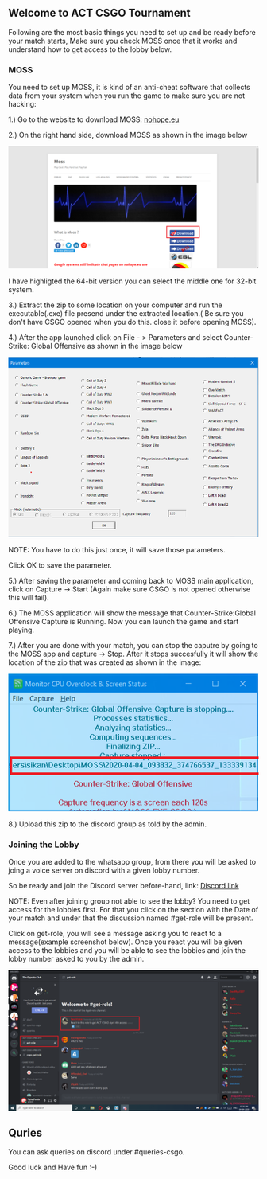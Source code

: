 ## Welcome to ACT CSGO Tournament

Following are the most basic things you need to set up and be ready before your match starts, Make sure you check MOSS once that it works and understand how to get access to the lobby below.



### MOSS

 You need to set up MOSS, it is kind of an anti-cheat software that collects data from your system when you run the game to make sure you are not hacking:
 

1.) Go to the website to download MOSS: [nohope.eu](https://nohope.eu) 

2.) On the right hand side, download MOSS as shown in the image below

  ![text](/download.png)

 I have highligted the 64-bit version you can select the middle one for 32-bit system.
 
3.) Extract the zip to some location on your computer and run the executable(.exe) file presend under the extracted location.( Be sure you don't have CSGO opened when you do this. close it before opening MOSS).

4.) After the app launched click on File - > Parameters and select Counter-Strike: Global Offensive as shown in the image below

 ![text](/parameter.png)
 
 NOTE: You have to do this just once, it will save those parameters.
 
 Click OK to save the parameter.
 
5.) After saving the parameter and coming back to MOSS main application, click on Capture -> Start (Again make sure CSGO is not opened otherwise this will fail).

6.) The MOSS application will show the message that Counter-Strike:Global Offensive Capture is Running. Now you can launch the game and start playing.

7.) After you are done with your match, you can stop the caputre by going to the MOSS app and capture -> Stop. After it stops succesfully it will show the location of the zip that was created as shown in the image:

 ![text](/zip.png)
 
8.) Upload this zip to the discord group as told by the admin.



### Joining the Lobby

 Once you are added to the whatsapp group, from there you will be asked to joing a voice server on discord with a given lobby number.
 
 So be ready and join the Discord server before-hand, link: [Discord link](https://discord.gg/RHdaSM)
 
 NOTE: Even after joining group not able to see the lobby? You need to get access for the  lobbies first. For that you click on the section with the Date of your match and under that the discussion named #get-role will be present.
 
 Click on get-role, you will see a message asking you to react to a message(example screenshot below). Once you react you will be given access to the lobbies and you will be able to see the lobbies and join the lobby number asked to you by the admin.
 
 
 ![text](/discord.png)
  
 

## Quries

 You can ask queries on discord under #queries-csgo.
 
 Good luck and Have fun :-)
